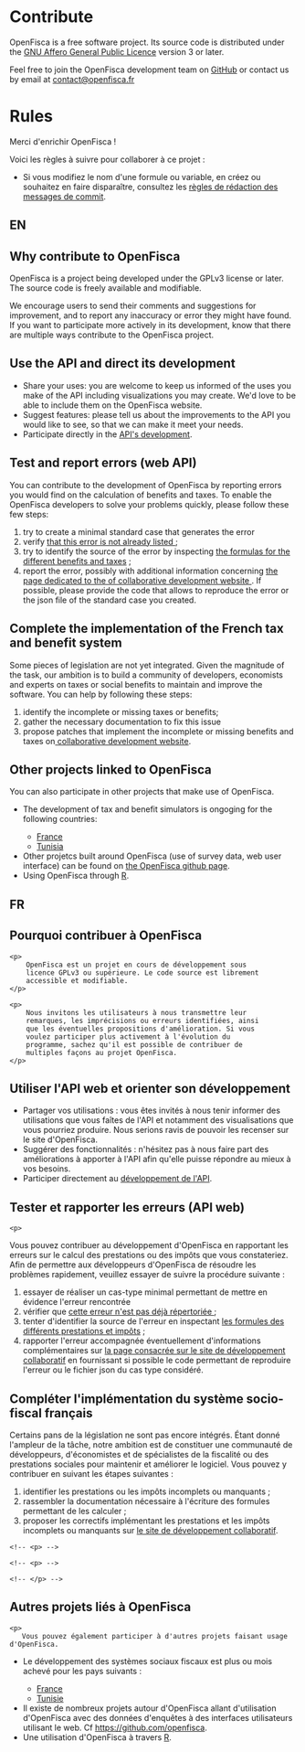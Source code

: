 # Contribute

OpenFisca is a free software project.
Its source code is distributed under the [GNU Affero General Public Licence](http://www.gnu.org/licenses/agpl.html)
version 3 or later.

Feel free to join the OpenFisca development team on [GitHub](https://github.com/openfisca) or contact us by email at
contact@openfisca.fr

# Rules

Merci d'enrichir OpenFisca !

Voici les règles à suivre pour collaborer à ce projet :

- Si vous modifiez le nom d'une formule ou variable, en créez ou souhaitez en faire disparaître, consultez les [règles de rédaction des messages de commit](https://github.com/openfisca/openfisca-france/wiki/Messages-de-commit).


## EN

<h2> Why contribute to OpenFisca </h2>

<p>
    OpenFisca is a project being developed under the GPLv3 license or later.
    The source code is freely available and modifiable.
</p>

<p>
    We encourage users to send their comments and suggestions for improvement,
    and to report any inaccuracy or error they might have found.
    If you want to participate more actively in its development,
    know that there are multiple ways contribute to the OpenFisca project.
</p>

<h2> Use the API and direct its development  </h2>
<p>
<ul>
<li> Share your uses: you are welcome to keep us informed of the uses
you make of the API including visualizations you may create.
We'd love to be able to include them on the OpenFisca website.</li>

<li> Suggest features: please tell us about the improvements
to the API you would like to see, so that we can make it meet your needs.</li>

<li> Participate directly in the
<a href="https://github.com/openfisca/openfisca-web-api">
API's development</a>.</li>
</ul>

</p>

<h2> Test and report errors (web API) </h2>

<p>
You can contribute to the development of OpenFisca by reporting errors you would find on the calculation of benefits and taxes.
To enable the OpenFisca developers to solve your problems quickly, please follow these few steps:
<ol>
<li> try to create a minimal standard case that generates the error</li>
<li> verify <a href="https://github.com/openfisca/openfisca-${conf['country']}/issues?state=open"> that this error is not already listed  </a> ;</li>
<li> try to identify the source of the error by inspecting <a href="${urls.get_url(ctx, 'variables')}"> the formulas for the different benefits and taxes</a> ;</li>
<li> report the error, possibly with additional information concerning <a href="https://github.com/openfisca/openfisca-${conf['country']}/issues?state=open">
       the page dedicated to the of collaborative development website </a>. If possible, please provide the code that allows to reproduce the error
       or the json file of the standard case you created.</li>
</ol>
</p>

<h2> Complete the implementation of the French tax and benefit system </h2>
<p>
    Some pieces of legislation are not yet integrated. Given the magnitude of the task, our
    ambition is to build a community of developers, economists and experts on taxes or
    social benefits to maintain and improve the software. You can help by following these steps:

<ol>
<li> identify the incomplete or missing taxes or benefits;</li>
      <li> gather the necessary documentation to fix this issue</li>
<li> propose patches that implement the incomplete or missing benefits and
taxes on<a href="https://github.com/openfisca/openfisca-${conf['country']}/"> collaborative development website</a>.</li>
</ol>
</p>

<!-- <p> -->
<!--   Compléter les paramètres de la législation LawToCode
<!-- </p> -->


<!-- <p> -->
<!--   Proposer des réformes: à venir -->
<!-- </p> -->

<h2> Other projects linked to OpenFisca</h2>

<p>
   You can also participate in other projects that make use of
   OpenFisca.
<ul>
<li> The development of tax and benefit simulators is ongoging for the following countries:</li>
 <ul>
<li> <a href="https://github.com/openfisca/openfisca-france"> France </a></li>
<li> <a href="https://github.com/openfisca/openfisca-tunisia"> Tunisia </a></li>
 </ul>
<li> Other projetcs built around OpenFisca (use of survey
data, web user interface) can be found on
<a href="https://github.com/openfisca"> the OpenFisca
github page</a>.</li>
<li> Using OpenFisca through <a href="https://github.com/blaquans/ropenfisca"> R</a>.</li>
</ul>
</p>


## FR

<h2> Pourquoi  contribuer à OpenFisca </h2>

    <p>
        OpenFisca est un projet en cours de développement sous
        licence GPLv3 ou supérieure. Le code source est librement
        accessible et modifiable.
    </p>

    <p>
        Nous invitons les utilisateurs à nous transmettre leur
        remarques, les imprécisions ou erreurs identifiées, ainsi
        que les éventuelles propositions d'amélioration. Si vous
        voulez participer plus activement à l'évolution du
        programme, sachez qu'il est possible de contribuer de
        multiples façons au projet OpenFisca.
    </p>

<h2> Utiliser l'API web et orienter son développement  </h2>
    <p>
<ul>
  <li> Partager vos utilisations : vous êtes invités à nous
 tenir informer des utilisations que vous faîtes de l'API et
 notamment des visualisations que vous pourriez
 produire. Nous serions ravis de pouvoir les recenser sur le
 site d'OpenFisca.</li>

 <li> Suggérer des fonctionnalités : n'hésitez pas à nous
 faire part des améliorations à apporter à l'API afin qu'elle
 puisse répondre au mieux à vos besoins.</li>

 <li> Participer directement au
 <a href="https://github.com/openfisca/openfisca-web-api">
 développement de l'API</a>.</li>
</ul>

</p>

<h2> Tester et rapporter les erreurs (API web) </h2>

    <p>
 Vous pouvez contribuer au développement d'OpenFisca en
 rapportant les erreurs sur le calcul des prestations ou des
 impôts que vous constateriez. Afin de permettre aux
 développeurs d'OpenFisca de résoudre les problèmes
 rapidement, veuillez essayer de suivre la procédure
 suivante :
 <ol>
   <li> essayer de réaliser un cas-type minimal permettant
     de mettre en évidence l'erreur rencontrée</li>
   <li> vérifier que <a href="https://github.com/openfisca/openfisca-${conf['country']}/issues?state=open"> cette erreur n'est pas déjà répertoriée  </a> ;</li>
   <li> tenter d'identifier la source de l'erreur en
 inspectant <a href="${urls.get_url(ctx, 'variables')}"> les
 formules des différents prestations et impôts</a> ;</li>
   <li> rapporter l'erreur accompagnée éventuellement
           d'informations complémentaires
           sur <a href="https://github.com/openfisca/openfisca-${conf['country']}/issues?state=open">
           la page consacrée sur le site de développement
           collaboratif</a> en fournissant si possible le code
           permettant de reproduire l'erreur ou le fichier json du
           cas type considéré.</li>
 </ol>
</p>

<h2> Compléter l'implémentation du système socio-fiscal français </h2>
    <p>
        Certains pans de la législation ne sont pas encore
        intégrés. Étant donné l'ampleur de la tâche, notre
        ambition est de constituer une communauté de développeurs,
        d'économistes et de spécialistes de la fiscalité ou des
        prestations sociales pour maintenir et améliorer le
  logiciel. Vous pouvez y contribuer en suivant les étapes suivantes :

  <ol>
    <li> identifier les prestations ou les impôts incomplets
    ou manquants ;</li>
          <li> rassembler la documentation nécessaire à l'écriture
          des formules permettant de les calculer ;</li>
    <li> proposer les correctifs implémentant les
    prestations et les impôts incomplets ou manquants
    sur <a href="https://github.com/openfisca/openfisca-${conf['country']}/">le
    site de développement collaboratif</a>.</li>
  </ol>
</p>

    <!-- <p> -->
<!--   Compléter les paramètres de la législation LawToCode
    <!-- </p> -->


    <!-- <p> -->
<!--   Proposer des réformes: à venir -->
    <!-- </p> -->

<h2> Autres projets liés à OpenFisca </h2>

    <p>
       Vous pouvez également participer à d'autres projets faisant usage d'OpenFisca.
 <ul>
   <li> Le développement des systèmes
   sociaux fiscaux est plus ou mois achevé pour les pays suivants :</li>
     <ul>
 <li> <a href="https://github.com/openfisca/openfisca-france"> France </a></li>
 <li> <a href="https://github.com/openfisca/openfisca-tunisia">
   Tunisie </a></li>
     </ul>
   <li> Il existe de nombreux projets autour d'OpenFisca
   allant d'utilisation d'OpenFisca avec des données
   d'enquêtes à des interfaces utilisateurs utilisant le
   web. Cf <a href="https://github.com/openfisca">https://github.com/openfisca</a>.</li>
   <li> Une utilisation d'OpenFisca à travers <a href="https://github.com/blaquans/ropenfisca">R</a>.</li>
 </ul>
    </p>

